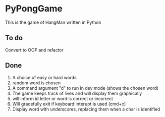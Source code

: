 # PyPongGame

This is the game of HangMan written in Python

## To do
Convert to OOP and refactor

## Done
1. A choice of easy or hard words
1. random word is chosen
1. A command argument "d" to run in dev mode (shows the chosen word)
1. The game keeps track of lives and will display them graphically
1. will inform id letter or word is correct or incorrect
1. Will gracefully exit if keyboard interupt is used (cmd+c)
1. Display word with underscores, replacing them when a char is identified